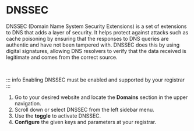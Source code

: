 # DNSSEC


DNSSEC (Domain Name System Security Extensions) is a set of extensions to DNS that adds a layer of security. 
It helps protect against attacks such as cache poisoning by ensuring that the responses to DNS queries are authentic and have not been tampered with. 
DNSSEC does this by using digital signatures, allowing DNS resolvers to verify that the data received is legitimate and comes from the correct source.

<br>

::: info
Enabling DNSSEC must be enabled and supported by your registrar 
:::


1. Go to your desired website and locate the **Domains** section in the upper navigation.
2. Scroll down or select DNSSEC from the left sidebar menu.
3. Use the **toggle** to activate DNSSEC.
4. **Configure** the given keys and parameters at your registrar.

